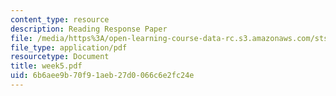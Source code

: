 ```yaml
---
content_type: resource
description: Reading Response Paper
file: /media/https%3A/open-learning-course-data-rc.s3.amazonaws.com/sts-035-the-history-of-computing-spring-2004/6b6aee9b70f91aeb27d0066c6e2fc24e_week5.pdf
file_type: application/pdf
resourcetype: Document
title: week5.pdf
uid: 6b6aee9b-70f9-1aeb-27d0-066c6e2fc24e
---
```

